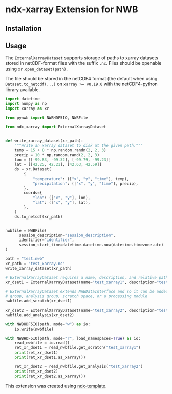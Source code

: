 # ndx-xarray Extension for NWB

## Installation


## Usage
The `ExternalXarrayDataset` supports storage of paths to xarray datasets stored in netCDF-format files
with the suffix `.nc`. Files should be openable using `xr.open_dataset(path)`.

The file should be stored in the netCDF4 format (the default when using `Dataset.to_netcdf(...)` on
`xarray >= v0.19.0` with the netCDF4-python library available.

```python
import datetime
import numpy as np
import xarray as xr

from pynwb import NWBHDF5IO, NWBFile

from ndx_xarray import ExternalXarrayDataset


def write_xarray_dataset(xr_path):
    """Write an xarray dataset to disk at the given path."""
    temp = 15 + 8 * np.random.randn(2, 2, 3)
    precip = 10 * np.random.rand(2, 2, 3)
    lon = [[-99.83, -99.32], [-99.79, -99.23]]
    lat = [[42.25, 42.21], [42.63, 42.59]]
    ds = xr.Dataset(
        {
            "temperature": (["x", "y", "time"], temp),
            "precipitation": (["x", "y", "time"], precip),
        },
        coords={
            "lon": (["x", "y"], lon),
            "lat": (["x", "y"], lat),
        },
    )
    ds.to_netcdf(xr_path)


nwbfile = NWBFile(
      session_description="session_description",
      identifier="identifier",
      session_start_time=datetime.datetime.now(datetime.timezone.utc)
)

path = "test.nwb"
xr_path = "test_xarray.nc"
write_xarray_dataset(xr_path)

# ExternalXarrayDataset requires a name, description, and relative path to an xarray file (.nc)
xr_dset1 = ExternalXarrayDataset(name="test_xarray1", description="test description", path=xr_path)

# ExternalXarrayDataset extends NWBDataInterface and so it can be added to the NWBFile's acquisition
# group, analysis group, scratch space, or a processing module
nwbfile.add_scratch(xr_dset1)

xr_dset2 = ExternalXarrayDataset(name="test_xarray2", description="test description", path=xr_path)
nwbfile.add_analysis(xr_dset2)

with NWBHDF5IO(path, mode="w") as io:
    io.write(nwbfile)

with NWBHDF5IO(path, mode="r", load_namespaces=True) as io:
    read_nwbfile = io.read()
    ret_xr_dset1 = read_nwbfile.get_scratch("test_xarray1")
    print(ret_xr_dset1)
    print(ret_xr_dset1.as_xarray())

    ret_xr_dset2 = read_nwbfile.get_analysis("test_xarray2")
    print(ret_xr_dset2)
    print(ret_xr_dset2.as_xarray())
```


This extension was created using [ndx-template](https://github.com/nwb-extensions/ndx-template).
